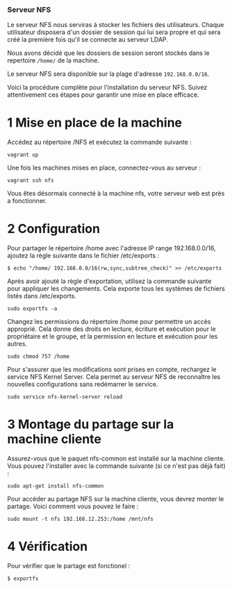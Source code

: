 ### Serveur NFS

Le serveur NFS nous serviras à stocker les fichiers des utilisateurs. Chaque utilisateur disposera d'un dossier de session qui lui sera propre et qui sera créé la première fois qu'il se connecte au serveur LDAP. 

Nous avons décidé que les dossiers de session seront stockés dans le repertoire `/home/` de la machine. 

Le serveur NFS sera disponible sur la plage d'adresse `192.168.0.0/16`.

Voici la procédure complète pour l'installation du serveur NFS. Suivez attentivement ces étapes pour garantir une mise en place efficace.

# 1 Mise en place de la machine 

Accédez au répertoire /NFS et exécutez la commande suivante :

```
vagrant up 
```
Une fois les machines mises en place, connectez-vous au serveur : 

```
vagrant ssh nfs
```
Vous êtes désormais connecté à la machine nfs, votre serveur web est près a fonctionner.

# 2 Configuration 

Pour partager le répertoire /home avec l'adresse IP range 192.168.0.0/16, ajoutez la règle suivante dans le fichier /etc/exports : 

```
$ echo "/home/ 192.168.0.0/16(rw,sync,subtree_check)" >> /etc/exports
```

Après avoir ajouté la règle d'exportation, utilisez la commande suivante pour appliquer les changements. Cela exporte tous les systèmes de fichiers listés dans /etc/exports.

```
sudo exportfs -a
```

Changez les permissions du répertoire /home pour permettre un accès approprié. Cela donne des droits en lecture, écriture et exécution pour le propriétaire et le groupe, et la permission en lecture et exécution pour les autres. 

```
sudo chmod 757 /home
```

Pour s'assurer que les modifications sont prises en compte, rechargez le service NFS Kernel Server. Cela permet au serveur NFS de reconnaître les nouvelles configurations sans redémarrer le service.

```
sudo service nfs-kernel-server reload
```

# 3 Montage du partage sur la machine cliente 

Assurez-vous que le paquet nfs-common est installé sur la machine cliente. Vous pouvez l'installer avec la commande suivante (si ce n'est pas déjà fait) :

```
sudo apt-get install nfs-common
```

Pour accéder au partage NFS sur la machine cliente, vous devrez monter le partage. Voici comment vous pouvez le faire :

```
sudo mount -t nfs 192.168.12.253:/home /mnt/nfs
```

# 4 Vérification 

Pour vérifier que le partage est fonctionel : 

```
$ exportfs
```